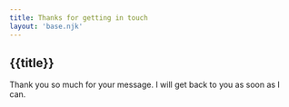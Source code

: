 ```yaml
---
title: Thanks for getting in touch
layout: 'base.njk'
---
```


## {{title}}

Thank you so much for your message. I will get back to you as soon as I can. 